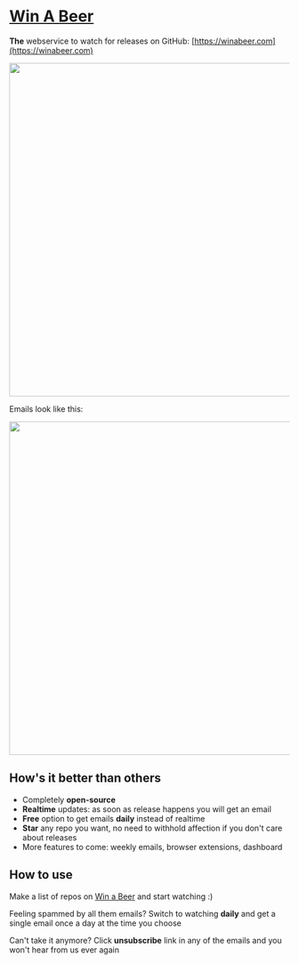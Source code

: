 # [Win A Beer](https://winabeer.com)

**The** webservice to watch for releases on GitHub: [https://winabeer.com](https://winabeer.com)

<img src="https://raw.githubusercontent.com/vfeskov/win-a-beer/master/in-action.gif" width="600px" /><br/>

Emails look like this:

<img src="https://raw.githubusercontent.com/vfeskov/win-a-beer/master/email.png" width="600px" />

## How's it better than others

- Completely **open-source**
- **Realtime** updates: as soon as release happens you will get an email
- **Free** option to get emails **daily** instead of realtime
- **Star** any repo you want, no need to withhold affection if you don't care about releases
- More features to come: weekly emails, browser extensions, dashboard

## How to use

Make a list of repos on [Win a Beer](https://winabeer.com) and start watching :)

Feeling spammed by all them emails? Switch to watching **daily** and get a single email once a day at the time you choose

Can't take it anymore? Click **unsubscribe** link in any of the emails and you won't hear from us ever again
